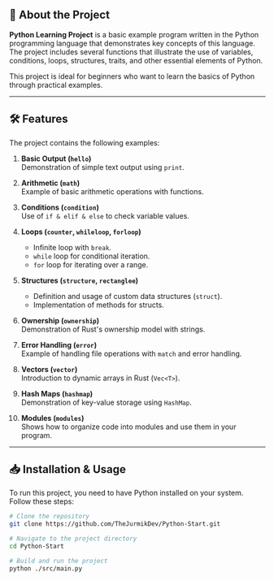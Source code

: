 ## 🚀 About the Project

**Python Learning Project** is a basic example program written in the Python programming language that demonstrates key concepts of this language. The project includes several functions that illustrate the use of variables, conditions, loops, structures, traits, and other essential elements of Python.

This project is ideal for beginners who want to learn the basics of Python through practical examples.

---

## 🛠️ Features

The project contains the following examples:

1. **Basic Output (`hello`)**  
   Demonstration of simple text output using `print`.

2. **Arithmetic (`math`)**  
   Example of basic arithmetic operations with functions.

3. **Conditions (`condition`)**  
   Use of `if & elif & else` to check variable values.

4. **Loops (`counter`, `whileloop`, `forloop`)**  
   - Infinite loop with `break`.
   - `while` loop for conditional iteration.
   - `for` loop for iterating over a range.

5. **Structures (`structure`, `rectanglee`)**  
   - Definition and usage of custom data structures (`struct`).
   - Implementation of methods for structs.

6. **Ownership (`ownership`)**  
   Demonstration of Rust's ownership model with strings.

7. **Error Handling (`error`)**  
   Example of handling file operations with `match` and error handling.

8. **Vectors (`vector`)**  
   Introduction to dynamic arrays in Rust (`Vec<T>`).

9. **Hash Maps (`hashmap`)**  
   Demonstration of key-value storage using `HashMap`.

10. **Modules (`modules`)**  
    Shows how to organize code into modules and use them in your program.

---

## 📥 Installation & Usage

To run this project, you need to have Python installed on your system. Follow these steps:

```bash
# Clone the repository
git clone https://github.com/TheJurmikDev/Python-Start.git

# Navigate to the project directory
cd Python-Start

# Build and run the project
python ./src/main.py